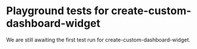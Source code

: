 # Playground tests for create-custom-dashboard-widget
We are still awaiting the first test run for create-custom-dashboard-widget.
